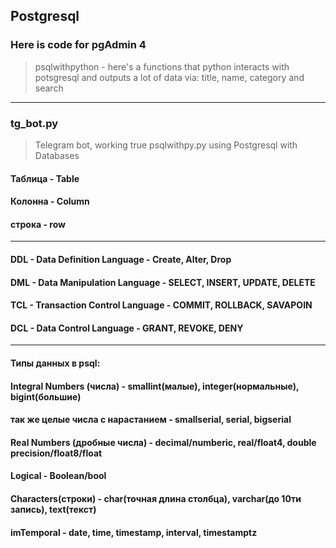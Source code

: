 ## Postgresql

### Here is code for pgAdmin 4
> psqlwithpython - here's a functions that python interacts with potsgresql and outputs a lot of data via: title, name, category and search
___

### tg_bot.py
> Telegram bot, working true psqlwithpy.py using Postgresql with Databases

#### Таблица - Table
#### Колонна - Column
#### строка - row
___
#### DDL - Data Definition Language - Create, Alter, Drop
#### DML - Data Manipulation Language - SELECT, INSERT, UPDATE, DELETE
#### TCL - Transaction Control Language - COMMIT, ROLLBACK, SAVAPOIN
#### DCL - Data Control Language - GRANT, REVOKE, DENY
___
#### Типы данных в psql:

#### Integral Numbers (числа) - smallint(малые), integer(нормальные), bigint(большие)
####    		так же целые числа с нарастанием - smallserial, serial, bigserial
   		
#### Real Numbers (дробные числа) - decimal/numberic, real/float4, double precision/float8/float

#### Logical - Boolean/bool 

#### Characters(строки) - char(точная длина столбца), varchar(до 10ти запись), text(текст)

#### imTemporal - date, time, timestamp, interval, timestamptz